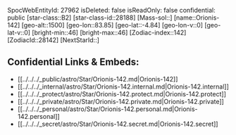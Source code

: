 ﻿---
location: [-4.84,83.85,1500]
type: Star
tags:
- astro/Star

---
SpocWebEntityId: 27962
isDeleted: false
isReadOnly: false
confidential: public
[star-class::B2]
[star-class-id::28188]
[Mass-sol::]
[name::Orionis-142]
[geo-alt::1500]
[geo-lon::83.85]
[geo-lat::-4.84]
[geo-lon-v::0]
[geo-lat-v::0]
[bright-min::46]
[bright-max::46]
[Zodiac-index::142]
[ZodiacId::28142]
[NextStarId::]



## Confidential Links & Embeds: 
- [[../../../_public/astro/Star/Orionis-142.md|Orionis-142]] 
- [[../../../_internal/astro/Star/Orionis-142.internal.md|Orionis-142.internal]] 
- [[../../../_protect/astro/Star/Orionis-142.protect.md|Orionis-142.protect]] 
- [[../../../_private/astro/Star/Orionis-142.private.md|Orionis-142.private]] 
- [[../../../_personal/astro/Star/Orionis-142.personal.md|Orionis-142.personal]] 
- [[../../../_secret/astro/Star/Orionis-142.secret.md|Orionis-142.secret]] 
